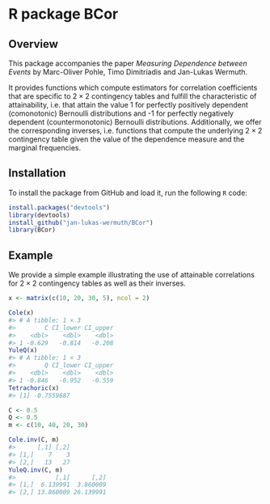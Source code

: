 
<!-- README.md is generated from README.Rmd. Please edit that file -->

# R package BCor

## Overview

<!-- badges: start -->
<!-- badges: end -->

This package accompanies the paper *Measuring Dependence between Events*
by Marc-Oliver Pohle, Timo Dimitriadis and Jan-Lukas Wermuth.

It provides functions which compute estimators for correlation
coefficients that are specific to $2 \times 2$ contingency tables and
fulfill the characteristic of attainability, i.e. that attain the value
1 for perfectly positively dependent (comonotonic) Bernoulli
distributions and -1 for perfectly negatively dependent
(countermonotonic) Bernoulli distributions. Additionally, we offer the
corresponding inverses, i.e. functions that compute the underlying
$2 \times 2$ contingency table given the value of the dependence measure
and the marginal frequencies.

## Installation

To install the package from GitHub and load it, run the following `R`
code:

``` r
install.packages("devtools")
library(devtools)
install_github("jan-lukas-wermuth/BCor")
library(BCor)
```

## Example

We provide a simple example illustrating the use of attainable
correlations for $2 \times 2$ contingency tables as well as their
inverses.

``` r
x <- matrix(c(10, 20, 30, 5), ncol = 2)

Cole(x)
#> # A tibble: 1 × 3
#>        C CI_lower CI_upper
#>    <dbl>    <dbl>    <dbl>
#> 1 -0.629   -0.814   -0.208
YuleQ(x)
#> # A tibble: 1 × 3
#>        Q CI_lower CI_upper
#>    <dbl>    <dbl>    <dbl>
#> 1 -0.846   -0.952   -0.559
Tetrachoric(x)
#> [1] -0.7559687

C <- 0.5
Q <- 0.5
m <- c(10, 40, 20, 30)

Cole.inv(C, m)
#>      [,1] [,2]
#> [1,]    7    3
#> [2,]   13   27
YuleQ.inv(C, m)
#>           [,1]      [,2]
#> [1,]  6.139991  3.860009
#> [2,] 13.860009 26.139991
```

